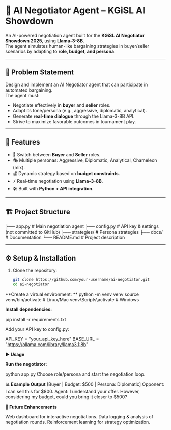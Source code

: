 # 🤝 AI Negotiator Agent – KGiSL AI Showdown

An AI-powered negotiation agent built for the **KGiSL AI Negotiator Showdown 2025**, using **Llama-3-8B**.  
The agent simulates human-like bargaining strategies in buyer/seller scenarios by adapting to **role, budget, and persona**.

---

## 📌 Problem Statement
Design and implement an AI Negotiator agent that can participate in automated bargaining.  
The agent must:
- Negotiate effectively in **buyer** and **seller** roles.
- Adapt its tone/persona (e.g., aggressive, diplomatic, analytical).
- Generate **real-time dialogue** through the Llama-3-8B API.
- Strive to maximize favorable outcomes in tournament play.

---

## 🚀 Features
- 🔄 Switch between **Buyer** and **Seller** roles.  
- 🎭 Multiple personas: Aggressive, Diplomatic, Analytical, Chameleon (mix).  
- 💰 Dynamic strategy based on **budget constraints**.  
- ⚡ Real-time negotiation using **Llama-3-8B**.  
- 🛠️ Built with **Python + API integration**.  

---

## 🏗️ Project Structure
├── app.py # Main negotiation agent
├── config.py # API key & settings (not committed to GitHub)
├── strategies/ # Persona strategies
├── docs/ # Documentation
└── README.md # Project description


---

## ⚙️ Setup & Installation
1. Clone the repository:
   ```bash
   git clone https://github.com/your-username/ai-negotiator.git
   cd ai-negotiator
**Create a virtual environment:
**
python -m venv venv
source venv/bin/activate   # Linux/Mac
venv\Scripts\activate      # Windows


**Install dependencies:**

pip install -r requirements.txt


Add your API key to config.py:

API_KEY = "your_api_key_here"
BASE_URL = "https://ollama.com/library/llama3.1:8b"

**▶️ Usage**

**Run the negotiator:**

python app.py
Choose role/persona and start the negotiation loop.

**📊 Example Output**
[Buyer | Budget: $500 | Persona: Diplomatic]
Opponent: I can sell this for $800.
Agent: I understand your offer. However, considering my budget, could you bring it closer to $500?

**🧠 Future Enhancements**

Web dashboard for interactive negotiations.
Data logging & analysis of negotiation rounds.
Reinforcement learning for strategy optimization.
